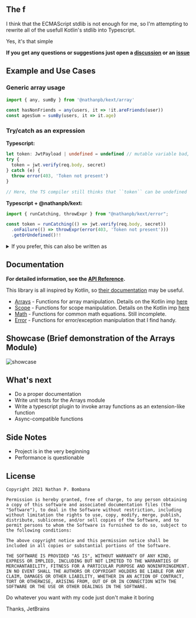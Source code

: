 ## The f

I think that the ECMAScript stdlib is not enough for me, so I'm attempting to rewrite all of the usefull Kotlin's stdlib into Typescript.

Yes, it's that simple

**If you get any questions or suggestions just open a [discussion](https://github.com/NathanPB/kext/discussions) or an [issue](https://github.com/NathanPB/kext/issues)**

## Example and Use Cases

### Generic array usage

```ts
import { any, sumBy } from '@nathanpb/kext/array'

const hasNonFriends = any(users, it => !it.areFriends(user))
const agesSum = sumBy(users, it => it.age)
```

### Try/catch as an expression

**Typescript:**

```ts
let token: JwtPayload | undefined = undefined // mutable variable bad, also can't have it's type inferred
try {
  token = jwt.verify(req.body, secret)
} catch (e) {
  throw error(403, 'Token not present')
}

// Here, the TS compiler still thinks that ``token`` can be undefined
```

**Typescript + @nathanpb/kext:**

```ts
import { runCatching, throwExpr } from "@nathanpb/kext/error";

const token = runCatching(() => jwt.verify(req.body, secret))
  .onFailure(() => throwExpr(error(403, 'Token not present')))
  .getOrUndefined()!!
```

<details>
  <summary>If you prefer, this can also be written as</summary>

  ```ts
  const token = runCatching(() => jwt.verify(req.body, secret))
    .recover(() => throwExpr(error(403, 'Token not present')))
    .getOrThrow()
  ```

  ```ts
  const token = runCatching(() => jwt.verify(req.body, secret))
    .recover(() => { throw error(403, 'Token not present') })
    .getOrThrow()
  ```
</details>

## Documentation

**For detailed information, see the [API Reference](https://kext.nathanpb.dev).**

This library is all inspired by Kotlin, so [their documentation](https://kotlinlang.org/docs/home.html) may be useful.

- [Arrays](https://kext.nathanpb.dev/modules/array.html) - Functions for array manipulation. Details on the Kotlin imp [here](https://kotlinlang.org/api/latest/jvm/stdlib/kotlin.collections/-list/)
- [Scope](https://kext.nathanpb.dev/modules/scope.html) - Functions for scope manipulation. Details on the Kotlin imp [here](https://kotlinlang.org/docs/scope-functions.html)
- [Math](https://kext.nathanpb.dev/modules/math.html) - Functions for common math equations. Still incomplete.
- [Error](https://kext.nathanpb.dev/modules/error.html) - Functions for error/exception manipulation that I find handy.

## Showcase (Brief demonstration of the Arrays Module)
![showcase](https://user-images.githubusercontent.com/18128642/125735762-57d008b4-73c2-4d85-b6b8-87f3a37d5e08.gif)


## What's next

- Do a proper documentation
- Write unit tests for the Arrays module
- Write a typescript plugin to invoke array functions as an extension-like function
- Async-compatible functions

## Side Notes

- Project is in the very beginning
- Performance is questionable


## License

```
Copyright 2021 Nathan P. Bombana

Permission is hereby granted, free of charge, to any person obtaining a copy of this software and associated documentation files (the "Software"), to deal in the Software without restriction, including without limitation the rights to use, copy, modify, merge, publish, distribute, sublicense, and/or sell copies of the Software, and to permit persons to whom the Software is furnished to do so, subject to the following conditions:

The above copyright notice and this permission notice shall be included in all copies or substantial portions of the Software.

THE SOFTWARE IS PROVIDED "AS IS", WITHOUT WARRANTY OF ANY KIND, EXPRESS OR IMPLIED, INCLUDING BUT NOT LIMITED TO THE WARRANTIES OF MERCHANTABILITY, FITNESS FOR A PARTICULAR PURPOSE AND NONINFRINGEMENT. IN NO EVENT SHALL THE AUTHORS OR COPYRIGHT HOLDERS BE LIABLE FOR ANY CLAIM, DAMAGES OR OTHER LIABILITY, WHETHER IN AN ACTION OF CONTRACT, TORT OR OTHERWISE, ARISING FROM, OUT OF OR IN CONNECTION WITH THE SOFTWARE OR THE USE OR OTHER DEALINGS IN THE SOFTWARE.
```

Do whatever you want with my code just don't make it boring







Thanks, JetBrains

